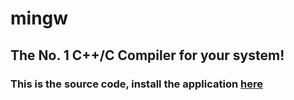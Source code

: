 # mingw
## The No. 1 C++/C Compiler for your system!
### This is the source code, install the application [here](https://sourceforge.net)
